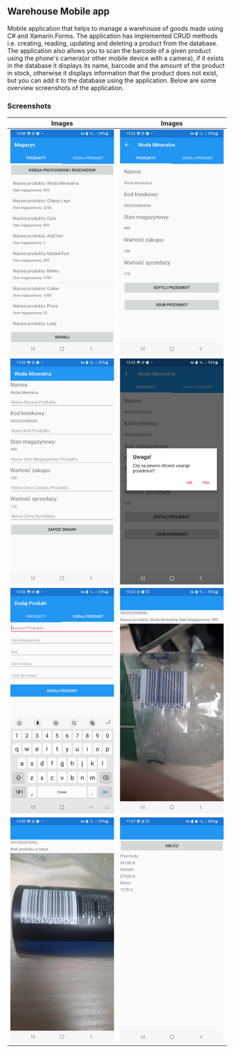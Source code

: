 ## Warehouse Mobile app ##

Mobile application that helps to manage a warehouse of goods made using C# and Xamarin.Forms.
The application has implemented CRUD methods i.e. creating, reading, updating and deleting a product from the database.
The application also allows you to scan the barcode of a given product using the phone's camera(or other mobile device with a camera), if it exists in the database it displays its name, barcode and the amount of the product in stock, otherwise it displays information that the product does not exist, but you can add it to the database using the application. 
Below are some overview screenshots of the application.

### Screenshots ###

| Images  | Images |
| ------------- | ------------- |
| ![ItemsList](assets/1ItemsList.jpg)  | ![ItemsList](assets/2ProductDetails.jpg)  |
| ![ItemsList](assets/3EditProduct.jpg)  | ![ItemsList](assets/4DeleteProduct.jpg)  |
| ![ItemsList](assets/5AddProduct.jpg)  | ![ItemsList](assets/6ScanSuccess.jpg)  |
| ![ItemsList](assets/7ScanNotFound.jpg)  | ![ItemsList](assets/8Ledger.jpg)  |